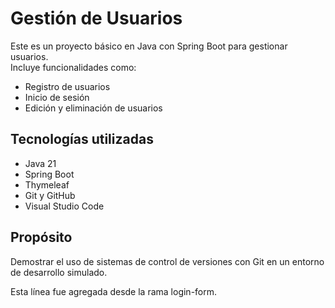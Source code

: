 # Gestión de Usuarios

Este es un proyecto básico en Java con Spring Boot para gestionar usuarios.  
Incluye funcionalidades como:

- Registro de usuarios
- Inicio de sesión
- Edición y eliminación de usuarios

## Tecnologías utilizadas
- Java 21
- Spring Boot
- Thymeleaf
- Git y GitHub
- Visual Studio Code

## Propósito
Demostrar el uso de sistemas de control de versiones con Git en un entorno de desarrollo simulado.

Esta línea fue agregada desde la rama login-form.
